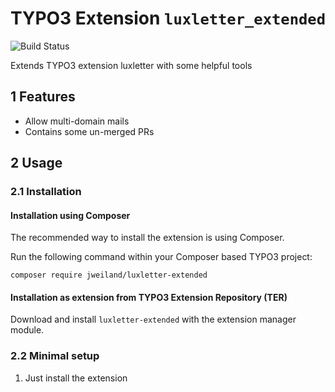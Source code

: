 # TYPO3 Extension `luxletter_extended`

![Build Status](https://github.com/jweiland-net/luxletter_extended/workflows/CI/badge.svg)

Extends TYPO3 extension luxletter with some helpful tools

## 1 Features

* Allow multi-domain mails
* Contains some un-merged PRs

## 2 Usage

### 2.1 Installation

#### Installation using Composer

The recommended way to install the extension is using Composer.

Run the following command within your Composer based TYPO3 project:

```
composer require jweiland/luxletter-extended
```

#### Installation as extension from TYPO3 Extension Repository (TER)

Download and install `luxletter-extended` with the extension manager module.

### 2.2 Minimal setup

1) Just install the extension

